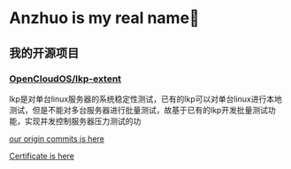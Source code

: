 # Anzhuo is my real name👋

<!--
**Alexanzhuo/Alexanzhuo** is a ✨ _special_ ✨ repository because its `README.md` (this file) appears on your GitHub profile.

Here are some ideas to get you started:

- 🔭 I’m currently working on ...
- 🌱 I’m currently learning ...
- 👯 I’m looking to collaborate on ...
- 🤔 I’m looking for help with ...
- 💬 Ask me about ...
- 📫 How to reach me: ...
- 😄 Pronouns: ...
- ⚡ Fun fact: ...
-->

## 我的开源项目
### [OpenCloudOS/lkp-extent](https://github.com/OpenCloudOS/lkp-extent)
lkp是对单台linux服务器的系统稳定性测试，已有的lkp可以对单台linux进行本地测试，但是不能对多台服务器进行批量测试，故基于已有的lkp开发批量测试功能，实现并发控制服务器压力测试的功

[our origin commits is here](https://github.com/BIGWJZ/lkp-extent/commits/main?after=b5de77a8754b4544e9a75cf08ea037099fd8d2ab+104&branch=main&qualified_name=refs%2Fheads%2Fmain)

[Certificate is here](https://github.com/Alexanzhuo/Alexanzhuo/blob/main/%E5%BC%80%E6%BA%90%E8%B4%A1%E7%8C%AE%E8%80%85.jpg)




